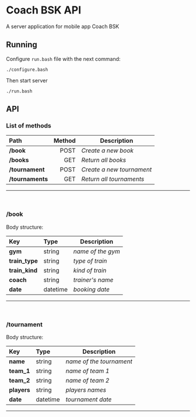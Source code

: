 Coach BSK API
=============

A server application for mobile app Coach BSK

## Running

Configure ```run.bash``` file with the next command:
```
./configure.bash
```

Then start server
```
./run.bash
```

## API

### List of methods
| Path             | Method | Description                |
| :--------------- | -----: | -------------------------- |
| **/book**        | POST   | *Create a new book*          |
| **/books**       | GET    | *Return all books*           |
| **/tournament**  | POST   | *Create a new tournament*    |
| **/tournaments** | GET    | *Return all tournaments*     |
---
<br>

### **/book**

Body structure:

| Key            | Type          | Description       |
| :------------- | :------------ | ----------------- |
| **gym**        | string        | *name of the gym* |
| **train_type** | string        | *type of train*   |
| **train_kind** | string        | *kind of train*   |
| **coach**      | string        | *trainer's name*  |
| **date**       | datetime      | *booking date*    |
---
<br>

### **/tournament**

Body structure:

| Key            | Type          | Description              |
| :------------- | :------------ | ------------------------ |
| **name**       | string        | *name of the tournament* |
| **team_1**     | string        | *name of team 1*         |
| **team_2**     | string        | *name of team 2*         |
| **players**    | string        | *players names*          |
| **date**       | datetime      | *tournament date*        |
---